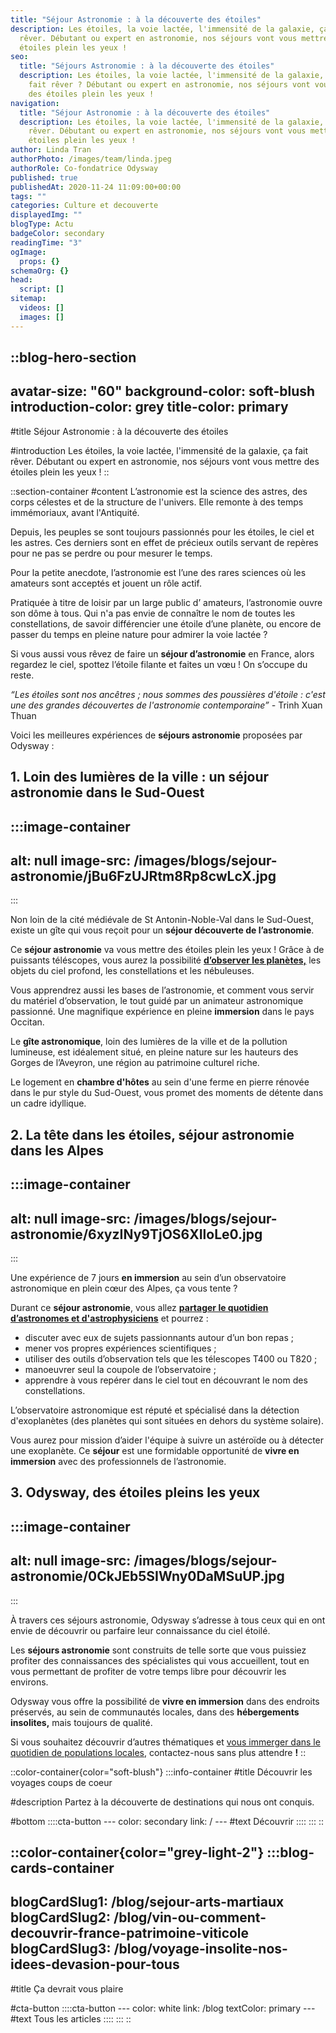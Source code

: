 ```yaml
---
title: "Séjour Astronomie : à la découverte des étoiles"
description: Les étoiles, la voie lactée, l'immensité de la galaxie, ça fait
  rêver. Débutant ou expert en astronomie, nos séjours vont vous mettre des
  étoiles plein les yeux !
seo:
  title: "Séjours Astronomie : à la découverte des étoiles"
  description: Les étoiles, la voie lactée, l'immensité de la galaxie, ça vous
    fait rêver ? Débutant ou expert en astronomie, nos séjours vont vous mettre
    des étoiles plein les yeux !
navigation:
  title: "Séjour Astronomie : à la découverte des étoiles"
  description: Les étoiles, la voie lactée, l'immensité de la galaxie, ça fait
    rêver. Débutant ou expert en astronomie, nos séjours vont vous mettre des
    étoiles plein les yeux !
author: Linda Tran
authorPhoto: /images/team/linda.jpeg
authorRole: Co-fondatrice Odysway
published: true
publishedAt: 2020-11-24 11:09:00+00:00
tags: ""
categories: Culture et decouverte
displayedImg: ""
blogType: Actu
badgeColor: secondary
readingTime: "3"
ogImage:
  props: {}
schemaOrg: {}
head:
  script: []
sitemap:
  videos: []
  images: []
---
```


::blog-hero-section
---
avatar-size: "60"
background-color: soft-blush
introduction-color: grey
title-color: primary
---
#title
Séjour Astronomie : à la découverte des étoiles

#introduction
Les étoiles, la voie lactée, l'immensité de la galaxie, ça fait rêver. Débutant ou expert en astronomie, nos séjours vont vous mettre des étoiles plein les yeux !
::

::section-container
#content
L’astronomie est la science des astres, des corps célestes et de la structure de l'univers. Elle remonte à des temps immémoriaux, avant l'Antiquité.

Depuis, les peuples se sont toujours passionnés pour les étoiles, le ciel et les astres. Ces derniers sont en effet de précieux outils servant de repères pour ne pas se perdre ou pour mesurer le temps.

Pour la petite anecdote, l’astronomie est l’une des rares sciences où les amateurs sont acceptés et jouent un rôle actif.

Pratiquée à titre de loisir par un large public d’ amateurs, l’astronomie ouvre son dôme à tous. Qui n'a pas envie de connaître le nom de toutes les constellations, de savoir différencier une étoile d’une planète, ou encore de passer du temps en pleine nature pour admirer la voie lactée ?

Si vous aussi vous rêvez de faire un **séjour d’astronomie** en France, alors regardez le ciel, spottez l’étoile filante et faites un vœu ! On s’occupe du reste.

*“Les étoiles sont nos ancêtres ; nous sommes des poussières d'étoile : c'est une des grandes découvertes de l'astronomie contemporaine” -* Trinh Xuan Thuan

Voici les meilleures expériences de **séjours astronomie** proposées par Odysway :

## **1. Loin des lumières de la ville : un séjour astronomie dans le Sud-Ouest**

  :::image-container
  ---
  alt: null
  image-src: /images/blogs/sejour-astronomie/jBu6FzUJRtm8Rp8cwLcX.jpg
  ---
  :::

Non loin de la cité médiévale de St Antonin-Noble-Val dans le Sud-Ouest, existe un gîte qui vous reçoit pour un **séjour découverte de l’astronomie**.

Ce **séjour astronomie** va vous mettre des étoiles plein les yeux ! Grâce à de puissants téléscopes, vous aurez la possibilité [**d’observer les planètes,**](https://odysway.com/voyages/sejour-astronomie-occitanie?utm_source=SEO\&utm_medium=BlogPost\&utm_campaign=sejourastronomie) les objets du ciel profond, les constellations et les nébuleuses.

Vous apprendrez aussi les bases de l’astronomie, et comment vous servir du matériel d’observation, le tout guidé par un animateur astronomique passionné. Une magnifique expérience en pleine **immersion** dans le pays Occitan.

Le **gîte astronomique**, loin des lumières de la ville et de la pollution lumineuse, est idéalement situé, en pleine nature sur les hauteurs des Gorges de l’Aveyron, une région au patrimoine culturel riche.

Le logement en **chambre d'hôtes** au sein d'une ferme en pierre rénovée dans le pur style du Sud-Ouest, vous promet des moments de détente dans un cadre idyllique.

## 2. La tête dans les étoiles, séjour astronomie dans les Alpes

  :::image-container
  ---
  alt: null
  image-src: /images/blogs/sejour-astronomie/6xyzINy9TjOS6XIloLe0.jpg
  ---
  :::

Une expérience de 7 jours **en immersion** au sein d’un observatoire astronomique en plein cœur des Alpes, ça vous tente ?

Durant ce **séjour astronomie**, vous allez [**partager le quotidien d’astronomes et d'astrophysiciens**](https://odysway.com/voyages/immersion-observatoire-astronomique?utm_source=SEO\&utm_medium=BlogPost\&utm_campaign=sejourastronomie) et pourrez :

- discuter avec eux de sujets passionnants autour d’un bon repas ;
- mener vos propres expériences scientifiques ;
- utiliser des outils d’observation tels que les télescopes T400 ou T820 ; 
- manoeuvrer seul la coupole de l’observatoire ; 
- apprendre à vous repérer dans le ciel tout en découvrant le nom des constellations.

L’observatoire astronomique est réputé et spécialisé dans la détection d'exoplanètes (des planètes qui sont situées en dehors du système solaire).

Vous aurez pour mission d’aider l'équipe à suivre un astéroïde ou à détecter une exoplanète. Ce **séjour** est une formidable opportunité de **vivre en immersion** avec des professionnels de l’astronomie.

## 3. Odysway, des étoiles pleins les yeux

  :::image-container
  ---
  alt: null
  image-src: /images/blogs/sejour-astronomie/0CkJEb5SIWny0DaMSuUP.jpg
  ---
  :::

À travers ces séjours astronomie, Odysway s’adresse à tous ceux qui en ont envie de découvrir ou parfaire leur connaissance du ciel étoilé.

Les **séjours astronomie** sont construits de telle sorte que vous puissiez profiter des connaissances des spécialistes qui vous accueillent, tout en vous permettant de profiter de votre temps libre pour découvrir les environs.

Odysway vous offre la possibilité de **vivre en immersion** dans des endroits préservés, au sein de communautés locales, dans des **hébergements insolites,** mais toujours de qualité. 

Si vous souhaitez découvrir d’autres thématiques et [vous immerger dans le quotidien de populations locales](https://odysway.com/thematiques), contactez-nous sans plus attendre **!**
::

::color-container{color="soft-blush"}
  :::info-container
  #title
  Découvrir les voyages coups de coeur
  
  #description
  Partez à la découverte de destinations qui nous ont conquis.
  
  #bottom
    ::::cta-button
    ---
    color: secondary
    link: /
    ---
    #text
    Découvrir
    ::::
  :::
::

::color-container{color="grey-light-2"}
  :::blog-cards-container
  ---
  blogCardSlug1: /blog/sejour-arts-martiaux
  blogCardSlug2: /blog/vin-ou-comment-decouvrir-france-patrimoine-viticole
  blogCardSlug3: /blog/voyage-insolite-nos-idees-devasion-pour-tous
  ---
  #title
  Ça devrait vous plaire
  
  #cta-button
    ::::cta-button
    ---
    color: white
    link: /blog
    textColor: primary
    ---
    #text
    Tous les articles
    ::::
  :::
::
